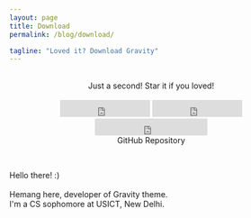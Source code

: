 ```yaml
---
layout: page
title: Download
permalink: /blog/download/

tagline: "Loved it? Download Gravity"
---
```


<br>

<div class="download">
  <center>Just a second! <i class="fa fa-heart"></i> Star it if you loved!</center>
  <br>
<center>
  <iframe src="https://ghbtns.com/github-btn.html?user=hemangsk&repo=gravity&type=star&count=true&size=large" frameborder="0" scrolling="0" width="160px" height="30px"></iframe>

  <iframe src="https://ghbtns.com/github-btn.html?user=hemangsk&repo=gravity&type=fork&count=true&size=large" frameborder="0" scrolling="0" width="160px" height="30px"></iframe>

  <iframe src="https://ghbtns.com/github-btn.html?user=hemangsk&type=follow&count=true&size=large" frameborder="0" scrolling="0" width="200px" height="30px"></iframe>
</center>
</div>
<center>GitHub Repository
<a href="http://github.com/hemangsk/Gravity"><p><i class="fa fa-github"></i></p></a>
</center>
<div class="intro"><br>
  <p>
 Hello there! :) <BR><br>
 Hemang here, developer of <span class="small-site-title">Gravity</span> theme. <br>
 I'm a CS sophomore at USICT, New Delhi. <br><br>
 <a href="http://facebook.com/hemangkr"><i class="fa fa-facebook"></i></a> &nbsp; &nbsp; &nbsp;<a href="http://github.com/hemangsk"><i class="fa fa-github"></i></a>
 </p>
</div>

